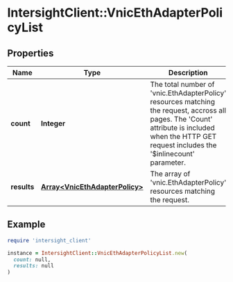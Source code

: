 # IntersightClient::VnicEthAdapterPolicyList

## Properties

| Name | Type | Description | Notes |
| ---- | ---- | ----------- | ----- |
| **count** | **Integer** | The total number of &#39;vnic.EthAdapterPolicy&#39; resources matching the request, accross all pages. The &#39;Count&#39; attribute is included when the HTTP GET request includes the &#39;$inlinecount&#39; parameter. | [optional] |
| **results** | [**Array&lt;VnicEthAdapterPolicy&gt;**](VnicEthAdapterPolicy.md) | The array of &#39;vnic.EthAdapterPolicy&#39; resources matching the request. | [optional] |

## Example

```ruby
require 'intersight_client'

instance = IntersightClient::VnicEthAdapterPolicyList.new(
  count: null,
  results: null
)
```

